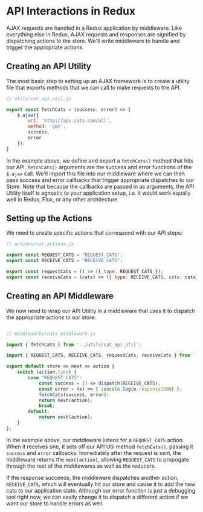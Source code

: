 # API Interactions in Redux

AJAX requests are handled in a Redux application by middleware. Like everything
else in Redux, AJAX requests and responses are signified by dispatching
actions to the store. We'll write middleware to handle and trigger the appropriate actions. 

## Creating an API Utility

The most basic step to setting up an AJAX framework is to create a utility file
that exports methods that we can call to make requests to the API.

```js
// utils/cat_api_util.js

export const fetchCats = (success, error) => {
	$.ajax({
		url: 'http://api.cats.com/all',
		method: 'get',
		success,
		error
	});
}

```

In the example above, we define and export a  `fetchCats()` method that hits our
API. `fetchCats()` arguments are the success and error functions of the `$.ajax`
call. We'll import this file into our middleware where we can then pass success
and error callbacks that trigger appropriate dispatches to our Store. Note that
because the callbacks are passed in as arguments, the API Utility itself is
agnostic to your application setup, i.e. it would work equally well in Redux,
Flux, or any other architecture.

## Setting up the Actions

We need to create specific actions that correspond with our API steps:

```js
// actions/cat_actions.js

export const REQUEST_CATS = "REQUEST_CATS";
export const RECEIVE_CATS = "RECEIVE_CATS";

export const requestCats = () => ({ type: REQUEST_CATS });
export const receiveCats = (cats) => ({ type: RECEIVE_CATS, cats: cats})

```

## Creating an API Middleware

We now need to wrap our API Utility in a middleware that uses it to dispatch the
appropriate actions to our store.

```js

// middlewares/cats_middleware.js

import { fetchCats } from '../utils/cat_api_util';

import { REQUEST_CATS, RECEIVE_CATS, requestCats, receiveCats } from '../actions/cat_actions';

export default store => next => action {
	switch (action.type) {
		case "REQUEST_CATS":
			const success = () => dispatch(RECEIVE_CATS);
			const error = (e) => { console.log(e.responseJSON) };
			fetchCats(success, error);
			return next(action);
			break;
		default;
			return next(action);
	}
};

```

In the example above, our middleware listens for a `REQUEST_CATS` action. When
it receives one, it sets off our API Util method `fetchCats()`, passing it
`success` and `error` callbacks. Immediately after the request is sent, the
middleware returns the `next(action)`, allowing `REQUEST_CATS` to propogate
through the rest of the middlewares as well as the reducers. 

If the response succeeds, the middleware dispatches another action,
`RECEIVE_CATS`, which will eventually hit our store and cause it to add the new
cats to our application state. Although our error function is just a debugging
tool right now, we can easily change it to dispatch a different action if we
want our store to handle errors as well.

